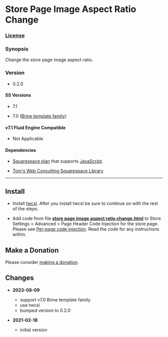 # Store Page Image Aspect Ratio Change

### [License][1]

### Synopsis

Change the store page image aspect ratio.

### Version

  * 0.2.0

#### SS Versions

  * 7.1
  
  * 7.0 ([Brine template family][2])

#### v7.1 Fluid Engine Compatible

  * Not Applicable

#### Dependencies

  * [Squarespace plan][3] that supports [JavaScript][4].
  
  * [Tom's Web Consulting Squarespace Library][5]

---

## Install

* Install [twcsl][6]. After you install twcsl be sure to continue on with the
  rest of the steps.
  
* Add code from file **[store page image aspect ratio change.html][7]** to Store
  Settings > Advanced > Page Header Code Injection for the store page. Please
  see [Per-page code injection][8]. Read the code for any instructions within.

## Make a Donation

Please consider [making a donation][9].

## Changes

* **2023-08-09**

  * support v7.0 Brine template family
  * use twcsl
  * bumped version to 0.2.0
  
* **2021-02-18**

  * initial version

[1]: https://github.com/tomsWebConsulting/twcsl/blob/main/LICENSE.txt#L1
[2]: https://support.squarespace.com/hc/en-us/articles/212512738-Brine-template-family
[3]: https://www.squarespace.com/pricing
[4]: https://en.wikipedia.org/wiki/JavaScript
[5]: https://github.com/tomsWebConsulting/twcsl
[6]: https://github.com/tomsWebConsulting/twcsl#install-options
[7]: store%20page%20image%20aspect%20ratio%20change.html#L1
[8]: https://support.squarespace.com/hc/en-us/articles/205815908-Using-code-injection#toc-per-page-code-injection
[9]: https://github.com/tomsWebConsulting/twcsl#make-a-donation
